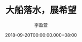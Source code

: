 ---
issue: 293
title: 大船落水，展希望
author: 李盈萱
date: 2018-09-20T00:00:00.000+08:00
topic: 懷想
difficulty: 2
wikidata: Q98095720
wikidata_link: https://www.wikidata.org/wiki/Q98095720
---